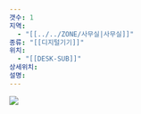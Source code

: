 ```yaml
---
갯수: 1
지역:
  - "[[../../ZONE/사무실|사무실]]"
종류: "[[디지털기기]]"
위치:
  - "[[DESK-SUB]]"
상세위치: 
설명:
---
```

![](http://192.168.50.22/devices/250308_IMG_0019.jpg)